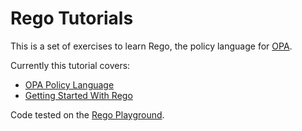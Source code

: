 # Rego Tutorials

This is a set of exercises to learn Rego, the policy language for
[OPA](https://www.openpolicyagent.org/).

Currently this tutorial covers:

* [OPA Policy Language](https://www.openpolicyagent.org/docs/latest/policy-language/)
* [Getting Started With Rego](https://medium.com/@mathurvarun98/how-to-write-great-rego-policies-dc6117679c9f)

Code tested on the [Rego Playground](https://play.openpolicyagent.org/).
